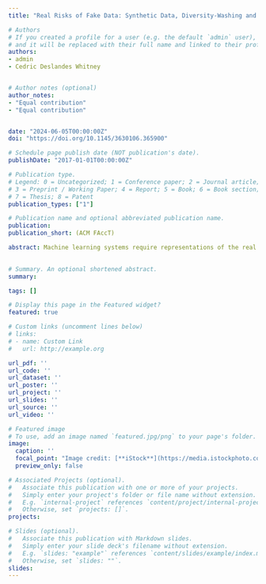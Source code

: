 ```yaml
---
title: "Real Risks of Fake Data: Synthetic Data, Diversity-Washing and Consent Circumvention"

# Authors
# If you created a profile for a user (e.g. the default `admin` user), write the username (folder name) here 
# and it will be replaced with their full name and linked to their profile.
authors:
- admin
- Cedric Deslandes Whitney


# Author notes (optional)
author_notes:
- "Equal contribution"
- "Equal contribution"


date: "2024-06-05T00:00:00Z"
doi: "https://doi.org/10.1145/3630106.365900"

# Schedule page publish date (NOT publication's date).
publishDate: "2017-01-01T00:00:00Z"

# Publication type.
# Legend: 0 = Uncategorized; 1 = Conference paper; 2 = Journal article;
# 3 = Preprint / Working Paper; 4 = Report; 5 = Book; 6 = Book section;
# 7 = Thesis; 8 = Patent
publication_types: ["1"] 

# Publication name and optional abbreviated publication name.
publication: 
publication_short: (ACM FAccT)

abstract: Machine learning systems require representations of the real world for training and testing - they require data, and lots of it. Collecting data at scale has logistical and ethical challenges, and synthetic data promises a solution to these challenges. Instead of needing to collect photos of real people’s faces to train a facial recognition system, a model creator could create and use photo-realistic, synthetic faces. The comparative ease of generating this synthetic data rather than relying on collecting data has made it a common practice. We present two key risks of using synthetic data in model development. First, we detail the high risk of false confidence when using synthetic data to increase dataset diversity and representation. We base this in the examination of a real world use-case of synthetic data, where synthetic datasets were generated for an evaluation of facial recognition technology. Second, we examine how using synthetic data risks circumventing consent for data usage. We illustrate this by considering the importance of consent to the U.S. Federal Trade Commission’s regulation of data collection and affected models. Finally, we discuss how these two risks exemplify how synthetic data complicates existing governance and ethical practice; by decoupling data from those it impacts, synthetic data is prone to consolidating power away those most impacted by algorithmically-mediated harm.
  

# Summary. An optional shortened abstract.
summary: 

tags: []

# Display this page in the Featured widget?
featured: true

# Custom links (uncomment lines below)
# links:
# - name: Custom Link
#   url: http://example.org

url_pdf: ''
url_code: ''
url_dataset: ''
url_poster: ''
url_project: ''
url_slides: ''
url_source: ''
url_video: ''

# Featured image
# To use, add an image named `featured.jpg/png` to your page's folder. 
image:
  caption: ''
  focal_point: "Image credit: [**iStock**](https://media.istockphoto.com/id/1040557296/vector/big-data-and-artificial-intelligence-concept.jpg?s=612x612&w=0&k=20&c=mIbAAMh5twsK-vB7jpMV_rH4iickaekmvoF5Uaffj10=)"
  preview_only: false

# Associated Projects (optional).
#   Associate this publication with one or more of your projects.
#   Simply enter your project's folder or file name without extension.
#   E.g. `internal-project` references `content/project/internal-project/index.md`.
#   Otherwise, set `projects: []`.
projects:

# Slides (optional).
#   Associate this publication with Markdown slides.
#   Simply enter your slide deck's filename without extension.
#   E.g. `slides: "example"` references `content/slides/example/index.md`.
#   Otherwise, set `slides: ""`.
slides: 
---
```



